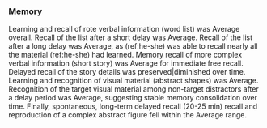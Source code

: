 ### Memory

Learning and recall of rote verbal information (word list) was Average overall.
Recall of the list after a short delay was Average. Recall of the list after a
long delay was Average, as (ref:he-she) was able to recall nearly all the
material (ref:he-she) had learned. Memory recall of more complex verbal
information (short story) was Average for immediate free recall. Delayed recall
of the story details was preserved|diminished over time. Learning and
recognition of visual material (abstract shapes) was Average. Recognition of the
target visual material among non-target distractors after a delay period was
Average, suggesting stable memory consolidation over time. Finally, spontaneous,
long-term delayed recall (20-25 min) recall and reproduction of a complex
abstract figure fell within the Average range.
